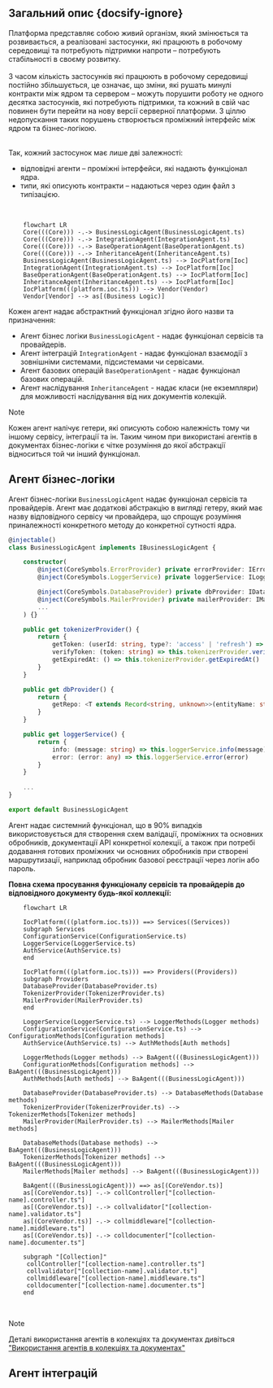 ## Загальний опис {docsify-ignore}

Платформа представляє собою живий організм, який змінюється та розвивається,
а реалізовані застосунки, які працюють в робочому середовищі та потребують
підтримки напроти – потребують стабільності в своєму розвитку. <br/><br/>
З часом кількість застосунків які працюють в робочому середовищі постійно збільшується, це означає, що зміни,
які рушать минулі контракти між ядром та сервером – можуть порушити роботу не одного десятка застосунків,
які потребують підтримки, та кожний в свій час повинен бути перейти на нову версії серверної платформи.
З ціллю недопускання таких порушень створюється проміжний інтерфейс між ядром та бізнес-логікою. <br/> <br/>

Так, кожний застосунок має лише дві залежності:
-	відповідні агенти – проміжні інтерфейси, які надають функціонал ядра.
-	типи, які описують контракти – надаються через один файл з типізацією.

<br/>

```mermaid
    flowchart LR
    Core(((Core))) -.-> BusinessLogicAgent(BusinessLogicAgent.ts)
    Core(((Core))) -.-> IntegrationAgent(IntegrationAgent.ts)
    Core(((Core))) -.-> BaseOperationAgent(BaseOperationAgent.ts)
    Core(((Core))) -.-> InheritanceAgent(InheritanceAgent.ts)
    BusinessLogicAgent(BusinessLogicAgent.ts) --> IocPlatform[Ioc]
    IntegrationAgent(IntegrationAgent.ts) --> IocPlatform[Ioc]
    BaseOperationAgent(BaseOperationAgent.ts) --> IocPlatform[Ioc]
    InheritanceAgent(InheritanceAgent.ts) --> IocPlatform[Ioc]
    IocPlatform(((platform.ioc.ts))) --> Vendor(Vendor)
    Vendor[Vendor] --> as[(Business Logic)]
```

Кожен агент надає абстрактний функціонал згідно його назви та призначення:
- Агент бізнес логіки `BusinessLogicAgent` - надає функціонал сервісів та провайдерів.
- Агент інтеграцій `IntegrationAgent` - надає функціонал взаємодії з зовнішніми системами, підсистемами чи сервісами.
- Агент базових операцій `BaseOperationAgent` - надає функціонал базових операцій.
- Агент наслідування `InheritanceAgent` - надає класи (не екземпляри) для можливості наслідування від них документів колекцій.

> [!NOTE]
> Кожен агент налічує гетери, які описують собою належність тому чи іншому сервісу, інтеграції та ін. Таким чином при використані агентів в документах бізнес-логіки
є чітке розуміння до якої абстракції відноситься той чи інший функціонал.

## Агент бізнес-логіки

Агент бізнес-логіки `BusinessLogicAgent` надає функціонал сервісів та провайдерів. 
Агент має додаткові абстракцію в вигляді гетеру, який має назву відповідного сервісу чи 
провайдера, що спрощує розуміння приналежності конкретного методу до конкретної сутності ядра.

```typescript
@injectable()
class BusinessLogicAgent implements IBusinessLogicAgent {

    constructor(
        @inject(CoreSymbols.ErrorProvider) private errorProvider: IErrorProvider,
        @inject(CoreSymbols.LoggerService) private loggerService: ILoggerService,

        @inject(CoreSymbols.DatabaseProvider) private dbProvider: IDatabaseProvider,
        @inject(CoreSymbols.MailerProvider) private mailerProvider: IMailerProvider
        ...
    ) {}

    public get tokenizerProvider() {
        return {
            getToken: (userId: string, type?: 'access' | 'refresh') => this.tokenizerProvider.getToken(userId, type),
            verifyToken: (token: string) => this.tokenizerProvider.verifyToken(token),
            getExpiredAt: () => this.tokenizerProvider.getExpiredAt()
        }
    }

    public get dbProvider() {
        return {
            getRepo: <T extends Record<string, unknown>>(entityName: string) => this.dbProvider.getRepository<T>(entityName)
        }
    }

    public get loggerService() {
        return {
            info: (message: string) => this.loggerService.info(message),
            error: (error: any) => this.loggerService.error(error)
        }
    }
    
    ...
}

export default BusinessLogicAgent
```

Агент надає системний функціонал, що в 90% випадків використовується для створення схем валідації,
проміжних та основних обробників, документації API конкретної колекції, 
а також при потребі додавання готових проміжних чи основних обробників при створені маршрутизації, 
наприклад обробник базової реєстрації через логін або пароль.


**Повна схема просування функціоналу сервісів та провайдерів до відповідного документу будь-якої коллекції:**

```mermaid
    flowchart LR
    
    IocPlatform(((platform.ioc.ts))) ==> Services((Services))
    subgraph Services
    ConfigurationService(ConfigurationService.ts)
    LoggerService(LoggerService.ts)
    AuthService(AuthService.ts)
    end
    
    IocPlatform(((platform.ioc.ts))) ==> Providers((Providers))
    subgraph Providers
    DatabaseProvider(DatabaseProvider.ts)
    TokenizerProvider(TokenizerProvider.ts)
    MailerProvider(MailerProvider.ts)
    end
    
    LoggerService(LoggerService.ts) --> LoggerMethods(Logger methods)
    ConfigurationService(ConfigurationService.ts) --> ConfigurationMethods[Configuration methods]
    AuthService(AuthService.ts) --> AuthMethods[Auth methods]
    
    LoggerMethods(Logger methods) --> BaAgent(((BusinessLogicAgent)))
    ConfigurationMethods[Configuration methods] --> BaAgent(((BusinessLogicAgent)))
    AuthMethods[Auth methods] --> BaAgent(((BusinessLogicAgent)))
    
    DatabaseProvider(DatabaseProvider.ts) --> DatabaseMethods(Database methods)
    TokenizerProvider(TokenizerProvider.ts) --> TokenizerMethods[Tokenizer methods]
    MailerProvider(MailerProvider.ts) --> MailerMethods[Mailer methods]
    
    DatabaseMethods(Database methods) --> BaAgent(((BusinessLogicAgent)))
    TokenizerMethods[Tokenizer methods] --> BaAgent(((BusinessLogicAgent)))
    MailerMethods[Mailer methods] --> BaAgent(((BusinessLogicAgent)))
    
    BaAgent(((BusinessLogicAgent))) ==> as[(CoreVendor.ts)]
    as[(CoreVendor.ts)] -.-> collController["[collection-name].controller.ts"]
    as[(CoreVendor.ts)] -.-> collvalidator["[collection-name].validator.ts"]
    as[(CoreVendor.ts)] -.-> collmiddleware["[collection-name].middleware.ts"]
    as[(CoreVendor.ts)] -.-> colldocumenter["[collection-name].documenter.ts"]
    
    subgraph "[Collection]"
     collController["[collection-name].controller.ts"]
     collvalidator["[collection-name].validator.ts"]
     collmiddleware["[collection-name].middleware.ts"]
     colldocumenter["[collection-name].documenter.ts"]
    end
```

<br/>

> [!NOTE]
> Деталі використання агентів в колекціях та документах дивіться ["Використання агентів в колекціях та документах"](server-platform/business-logic.md)


## Агент інтеграцій

